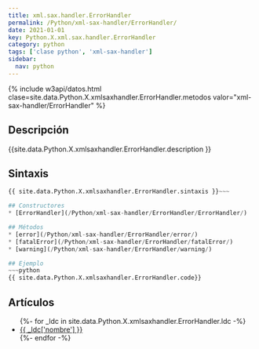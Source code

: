 ```yaml
---
title: xml.sax.handler.ErrorHandler
permalink: /Python/xml-sax-handler/ErrorHandler/
date: 2021-01-01
key: Python.X.xml.sax.handler.ErrorHandler
category: python
tags: ['clase python', 'xml-sax-handler']
sidebar: 
  nav: python
---
```


{% include w3api/datos.html clase=site.data.Python.X.xmlsaxhandler.ErrorHandler.metodos valor="xml-sax-handler/ErrorHandler" %}

## Descripción
{{site.data.Python.X.xmlsaxhandler.ErrorHandler.description }}

## Sintaxis
~~~python
{{ site.data.Python.X.xmlsaxhandler.ErrorHandler.sintaxis }}~~~

## Constructores
* [ErrorHandler](/Python/xml-sax-handler/ErrorHandler/ErrorHandler/)

## Métodos
* [error](/Python/xml-sax-handler/ErrorHandler/error/)
* [fatalError](/Python/xml-sax-handler/ErrorHandler/fatalError/)
* [warning](/Python/xml-sax-handler/ErrorHandler/warning/)

## Ejemplo
~~~python
{{ site.data.Python.X.xmlsaxhandler.ErrorHandler.code}}
~~~

## Artículos
<ul>
{%- for _ldc in site.data.Python.X.xmlsaxhandler.ErrorHandler.ldc -%}
   <li>
       <a href="{{_ldc['url'] }}">{{ _ldc['nombre'] }}</a>
   </li>
{%- endfor -%}
</ul>
